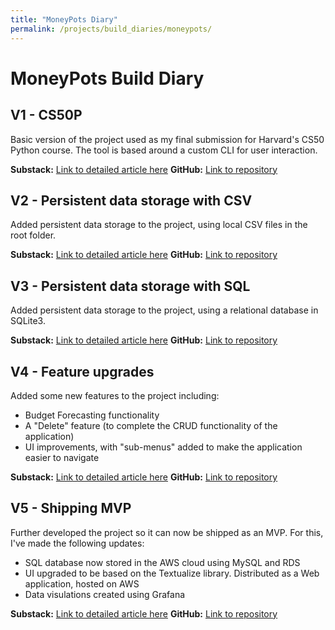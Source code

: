 ```yaml
---
title: "MoneyPots Diary"
permalink: /projects/build_diaries/moneypots/
---
```

# MoneyPots Build Diary

## V1 - CS50P
Basic version of the project used as my final submission for Harvard's CS50 Python course.
The tool is based around a custom CLI for user interaction.

**Substack:** [Link to detailed article here](#)
**GitHub:** [Link to repository](https://github.com/fortune1991/money_basic)

## V2 - Persistent data storage with CSV
Added persistent data storage to the project, using local CSV files in the root folder. 

**Substack:** [Link to detailed article here](#)
**GitHub:** [Link to repository](https://github.com/fortune1991/money_csv)

## V3 - Persistent data storage with SQL
Added persistent data storage to the project, using a relational database in SQLite3.

**Substack:** [Link to detailed article here](#)
**GitHub:** [Link to repository](https://github.com/fortune1991/money_sql)

## V4 - Feature upgrades
Added some new features to the project including: 

  - Budget Forecasting functionality
  - A "Delete" feature (to complete the CRUD functionality of the application)
  - UI improvements, with "sub-menus" added to make the application easier to navigate

**Substack:** [Link to detailed article here](#)
**GitHub:** [Link to repository](https://github.com/fortune1991/money_features)

## V5 - Shipping MVP
Further developed the project so it can now be shipped as an MVP. For this, I've made the following updates:

  - SQL database now stored in the AWS cloud using MySQL and RDS
  - UI upgraded to be based on the Textualize library. Distributed as a Web application, hosted on AWS
  - Data visulations created using Grafana  

**Substack:** [Link to detailed article here](#)
**GitHub:** [Link to repository](#)



